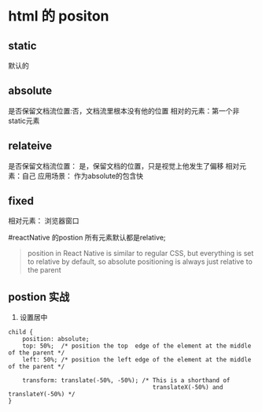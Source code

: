 

# html 的 positon

## static
默认的

## absolute
是否保留文档流位置:否，文档流里根本没有他的位置
相对的元素：第一个非static元素


## relateive
是否保留文档流位置： 是，保留文档的位置，只是视觉上他发生了偏移
相对元素：自己
应用场景： 作为absolute的包含快

## fixed
相对元素： 浏览器窗口

#reactNative 的postion
所有元素默认都是relative;

> position in React Native is similar to regular CSS, but everything is set to relative by default, so absolute positioning is always just relative to the parent

## postion 实战
1. 设置居中
```
child {
    position: absolute;
    top: 50%;  /* position the top  edge of the element at the middle of the parent */
    left: 50%; /* position the left edge of the element at the middle of the parent */

    transform: translate(-50%, -50%); /* This is a shorthand of
                                         translateX(-50%) and translateY(-50%) */
}
```
![]()
